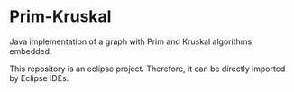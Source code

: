 # Prim-Kruskal
 Java implementation of a graph with Prim and Kruskal algorithms embedded.
 
 This repository is an eclipse project. Therefore, it can be directly imported by Eclipse IDEs.
